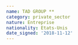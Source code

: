 ```yaml
---
name: TAD GROUP **
category: private_sector
nature: Entreprise
nationality: Etats-Unis
date_signed: '2018-11-12'
---
```

    